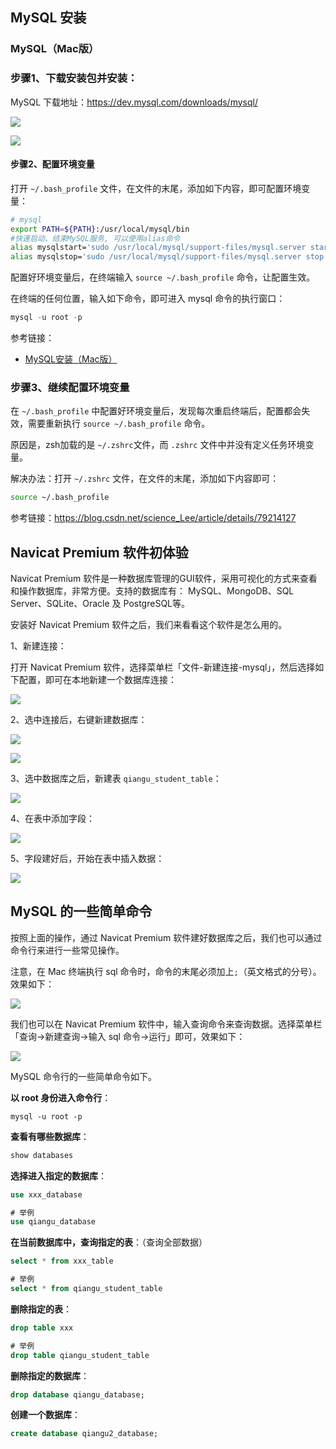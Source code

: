 ## MySQL 安装

### MySQL（Mac版）

### 步骤1、下载安装包并安装：

MySQL 下载地址：https://dev.mysql.com/downloads/mysql/

![](https://github.com/qianguyihao/Web/blob/master/img/20200415_1707.png)

![](https://github.com/qianguyihao/Web/blob/master/img/20200415_1708.png)


#### 步骤2、配置环境变量

打开 `~/.bash_profile` 文件，在文件的末尾，添加如下内容，即可配置环境变量：

```bash
# mysql
export PATH=${PATH}:/usr/local/mysql/bin
#快速启动、结束MySQL服务, 可以使用alias命令
alias mysqlstart='sudo /usr/local/mysql/support-files/mysql.server start'
alias mysqlstop='sudo /usr/local/mysql/support-files/mysql.server stop'
```

配置好环境变量后，在终端输入 `source ~/.bash_profile` 命令，让配置生效。

在终端的任何位置，输入如下命令，即可进入 mysql 命令的执行窗口：

```sql
mysql -u root -p
```


参考链接：

- [MySQL安装（Mac版）](https://juejin.im/post/5cc2a52ce51d456e7079f27f)


### 步骤3、继续配置环境变量

在 `~/.bash_profile` 中配置好环境变量后，发现每次重启终端后，配置都会失效，需要重新执行 `source ~/.bash_profile` 命令。

原因是，zsh加载的是 `~/.zshrc`文件，而 `.zshrc` 文件中并没有定义任务环境变量。

解决办法：打开 `~/.zshrc` 文件，在文件的末尾，添加如下内容即可：

```bash
source ~/.bash_profile
```


参考链接：<https://blog.csdn.net/science_Lee/article/details/79214127>

## Navicat Premium 软件初体验

Navicat Premium 软件是一种数据库管理的GUI软件，采用可视化的方式来查看和操作数据库，非常方便。支持的数据库有： MySQL、MongoDB、SQL Server、SQLite、Oracle 及 PostgreSQL等。

安装好 Navicat Premium 软件之后，我们来看看这个软件是怎么用的。


1、新建连接：

打开 Navicat Premium 软件，选择菜单栏「文件-新建连接-mysql」，然后选择如下配置，即可在本地新建一个数据库连接：

![](https://github.com/qianguyihao/Web/blob/master/img/20200416_1157.png)

2、选中连接后，右键新建数据库：

![](https://github.com/qianguyihao/Web/blob/master/img/20200416_1159.png)


![](https://github.com/qianguyihao/Web/blob/master/img/20200416_1127.png)

3、选中数据库之后，新建表 `qiangu_student_table`：

![](https://github.com/qianguyihao/Web/blob/master/img/20200416_1138.png)

4、在表中添加字段：

![](https://github.com/qianguyihao/Web/blob/master/img/20200416_1202.png)

5、字段建好后，开始在表中插入数据：

![](https://github.com/qianguyihao/Web/blob/master/img/20200416_1259.png)


## MySQL 的一些简单命令

按照上面的操作，通过 Navicat Premium 软件建好数据库之后，我们也可以通过命令行来进行一些常见操作。

注意，在 Mac 终端执行 sql 命令时，命令的末尾必须加上`;`（英文格式的分号）。效果如下：

![](https://github.com/qianguyihao/Web/blob/master/img/20200417_1700.png)


我们也可以在 Navicat Premium 软件中，输入查询命令来查询数据。选择菜单栏「查询->新建查询->输入 sql 命令->运行」即可，效果如下：

![](https://github.com/qianguyihao/Web/blob/master/img/20200417_1750.png)


MySQL 命令行的一些简单命令如下。

**以 root 身份进入命令行**：

```
mysql -u root -p
```


**查看有哪些数据库**：

```sql
show databases
```

**选择进入指定的数据库**：

```sql
use xxx_database

# 举例
use qiangu_database
```

**在当前数据库中，查询指定的表**：（查询全部数据）

```sql
select * from xxx_table

# 举例
select * from qiangu_student_table
```

**删除指定的表**：

```sql
drop table xxx

# 举例
drop table qiangu_student_table
```


**删除指定的数据库**：

```sql
drop database qiangu_database;
```


**创建一个数据库**：

```sql
create database qiangu2_database;
```

